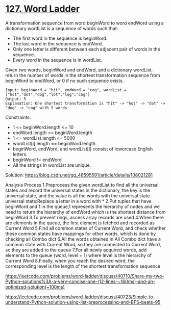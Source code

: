 # [127. Word Ladder](https://leetcode.com/problems/word-ladder/)

A transformation sequence from word beginWord to word endWord using a dictionary wordList is a sequence of words such that:

- The first word in the sequence is beginWord.
- The last word in the sequence is endWord.
- Only one letter is different between each adjacent pair of words in the sequence.
- Every word in the sequence is in wordList.

Given two words, beginWord and endWord, and a dictionary wordList, return the number of words in the shortest transformation sequence from beginWord to endWord, or 0 if no such sequence exists.

```
Input: beginWord = "hit", endWord = "cog", wordList = ["hot","dot","dog","lot","log","cog"]
Output: 5
Explanation: One shortest transformation is "hit" -> "hot" -> "dot" -> "dog" -> "cog" with 5 words.
```

Constraints:

- 1 <= beginWord.length <= 10
- endWord.length == beginWord.length
- 1 <= wordList.length <= 5000
- wordList[i].length == beginWord.length
- beginWord, endWord, and wordList[i] consist of lowercase English letters.
- beginWord != endWord
- All the strings in wordList are unique.

Solution: https://blog.csdn.net/qq_46595591/article/details/108021281

Analysis Process
1.Preprocess the given wordList to find all the universal states and record the universal states in the dictionary, the key is the universal state, and the value is all the words with the universal state
universal state:Replace a letter in a word with *
2.Put tuples that have beginWord and 1 in the queue,1 represents the hierarchy of nodes and we need to return the hierarchy of endWord which is the shortest distance from beginWord
3.To prevent rings, access array records are used
4.When there are elements in the queue, the first element is fetched and recorded as Current Word
5.Find all common states of Current Word, and check whether these common states have mappings for other words, which is done by checking all Combo dict
6.All the words obtained in All Combo dict have a common state with Current Word, so they are connected to Current Word, so they are added to the queue
7.For all newly acquired words, add elements to the queue (word, level + 1) where level is the hierarchy of Current Word
8.Finally, when you reach the desired word, the corresponding level is the length of the shortest transformation sequence



https://leetcode.com/problems/word-ladder/discuss/40710/Share-my-two-Python-solutions%3A-a-very-concise-one-(12-lines-~160ms)-and-an-optimized-solution(~100ms)

https://leetcode.com/problems/word-ladder/discuss/40723/Simple-to-understand-Python-solution-using-list-preprocessing-and-BFS-beats-95

